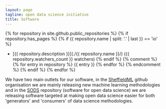 ```yaml
---
layout: page
tagline: open data science initiative
title: Software
---
```


{% for repository in site.github.public_repositories %}
   {% if repository.has_pages %}
{% if {{ repository.name | split: '.' | last }} == 'io' %}
* [{{ repository.description }}](./{{ repository.name }}/) ({{ repository.watchers_count }} watchers)
{% endif %}
{% comment %}
{% for entry in repository %}
{{ entry }}
{% endfor %}
{% endcomment %}
  {% endif %}
{% endfor %}

We have two main outlets for our software, in the [SheffieldML](https://github.com/SheffieldML/) github organisation we are mainly releasing new machine learning methodologies and in the [SODS](https://github.com/sods/) repository (software for open data science) we are releasing software targeted at making open data science easier for both 'generators' and 'consumers' of data science methodologies.

